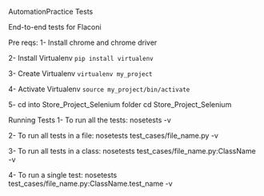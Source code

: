 AutomationPractice Tests

End-to-end tests for Flaconi

Pre reqs:
1- Install chrome and chrome driver

2- Install Virtualenv `pip install virtualenv`

3- Create Virtualenv `virtualenv my_project`

4- Activate Virtualenv `source my_project/bin/activate`

5- cd into Store_Project_Selenium folder cd Store_Project_Selenium

Running Tests
1- To run all the tests: nosetests -v

2- To run all tests in a file: nosetests test_cases/file_name.py -v

3- To run all tests in a class: nosetests test_cases/file_name.py:ClassName -v

4- To run a single test: nosetests test_cases/file_name.py:ClassName.test_name -v